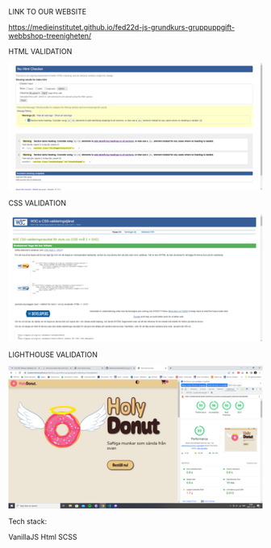 LINK TO OUR WEBSITE

https://medieinstitutet.github.io/fed22d-js-grundkurs-gruppuppgift-webbshop-treenigheten/

HTML VALIDATION

![Våran Html Validering](./images/validation_html.png)

CSS VALIDATION

![Våran Html Validering](./images/validation_css.png)

LIGHTHOUSE VALIDATION

![Våran Html Validering](./images/validation_lighthouse.png)

Tech stack:

VanillaJS
Html
SCSS
